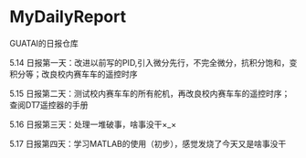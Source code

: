 # MyDailyReport
GUATAI的日报仓库

5.14
日报第一天：改进以前写的PID,引入微分先行，不完全微分，抗积分饱和，变积分等；改良校内赛车车的遥控时序

5.15
日报第二天：测试校内赛车车的所有舵机，再改良校内赛车车的遥控时序； 查阅DT7遥控器的手册

5.16
日报第三天：处理一堆破事，啥事没干×_×

5.17
日报第四天：学习MATLAB的使用（初步），感觉发烧了今天又是啥事没干
